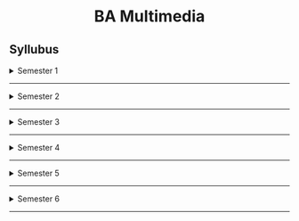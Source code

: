 

<h1 align=center>BA Multimedia</h1>

## Syllubus

<details>
   <summary>Semester 1</summary>
<br>
   






</details>

******

<details>
   <summary>Semester 2</summary>
<br>

* Common course: English-1
* Common course: English-2
* Common course: Additional Language 
* Core Course 2: Creativity and Design Skills 
* Complementary course 3: Journalism
* Complementary course 4:  Visual Communication





</details>

******

<details>
   <summary>Semester 3</summary>
<br>
   
* General Course 1   
* General Course 2 
* Core Course 3: Media Publishing 
* Core Course 4: Computer Graphics
* Core Course 5: Digital Photography
* Core Course 6: Media Publishing & Computer Graphics (Practical) 
* Core Course 7: Digital Photography (Practical) 
* Complementary course 5:  Journalism
* Complementary course 6:  Visual Communication


</details>

******

<details>
   <summary>Semester 4</summary>
<br>
   
* 






</details>

******

<details>
   <summary>Semester 5</summary>
<br>
   
* 






</details>

******

<details>
   <summary>Semester 6</summary>
<br>
   
* 





</details>

******

